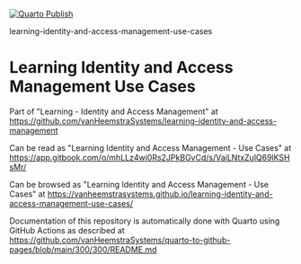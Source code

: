 [![Quarto Publish](https://github.com/vanHeemstraSystems/learning-identity-and-access-management-use-cases/actions/workflows/publish.yml/badge.svg)](https://github.com/vanHeemstraSystems/learning-identity-and-access-management-use-cases/actions/workflows/publish.yml)

learning-identity-and-access-management-use-cases
# Learning Identity and Access Management Use Cases

Part of "Learning - Identity and Access Management" at https://github.com/vanHeemstraSystems/learning-identity-and-access-management

Can be read as "Learning Identity and Access Management - Use Cases" at https://app.gitbook.com/o/mhLLz4wi0Rs2JPkBGvCd/s/VaiLNtxZulQ69lKSHsMr/

Can be browsed as "Learning Identity and Access Management - Use Cases" at https://vanheemstrasystems.github.io/learning-identity-and-access-management-use-cases/

Documentation of this repository is automatically done with Quarto using GitHub Actions as described at https://github.com/vanHeemstraSystems/quarto-to-github-pages/blob/main/300/300/README.md
